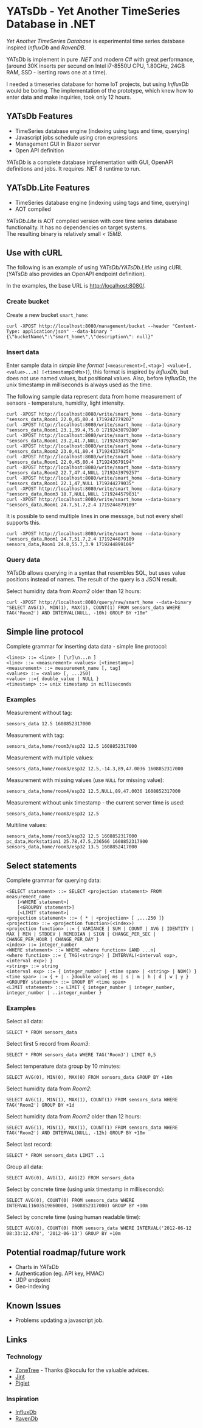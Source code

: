 # YATsDb - Yet Another TimeSeries Database in .NET

_Yet Another TimeSeries Database_ is experimental time series database inspired _InfluxDb_ and _RavenDB_.

YATsDb is implement in pure _.NET_ and modern _C#_ with great performance, (around 30K inserts per secund on Intel i7-8550U CPU, 1.80GHz, 24GB RAM, SSD - iserting rows one at a time).

I needed a timeseries database for home IoT projects, but using _InfluxDb_ would be boring.
The implementation of the prototype, which knew how to enter data and make inquiries, took only 12 hours.

## YATsDb Features
- TimeSeries database engine (indexing using tags and time, querying)
- Javascript jobs schedule using cron expressions
- Management GUI in Blazor server
- Open API definition

_YATsDb_ is a complete database implementation with GUI, OpenAPI definitions and jobs. It requires .NET 8 runtime to run.

## YATsDb.Lite Features
- TimeSeries database engine (indexing using tags and time, querying)
- AOT compiled

_YATsDb.Lite_ is AOT compiled version with core time series database functionality.
It has no dependencies on target systems.  
The resulting binary is relatively small _< 15MB_.

## Use with cURL
The following is an example of using _YATsDb/YATsDb.Litle_ using cURL (_YATsDb_ also provides an OpenAPI endpoint definition).

In the examples, the base URL is <http://localhost:8080/>.

### Create bucket
Create a new bucket `smart_home`:
```shell
curl -XPOST http://localhost:8080/management/bucket --header "Content-Type: application/json" --data-binary "{\"bucketName\":\"smart_home\",\"description\": null}"
```

### Insert data
Enter sample data in _simple line format_ (`<measurement>[,<tag>] <value>[,<value>...n] [<timestampInMs>]`),
this format is inspired by _InfluxDb_, but does not use named values, but positional values.
Also, before _InfluxDb_, the unix timestamp in milliseconds is always used as the time.

The following sample data represent data from home measurement of sensors - temperature, humidity, light intensity.

```shell
curl -XPOST http://localhost:8080/write/smart_home --data-binary "sensors_data,Room1 22.0,45,80.4 1719242779202"
curl -XPOST http://localhost:8080/write/smart_home --data-binary "sensors_data,Room1 23.1,39.4,75.0 1719243079200"
curl -XPOST http://localhost:8080/write/smart_home --data-binary "sensors_data,Room1 23.2,41.7,NULL 1719243379246"
curl -XPOST http://localhost:8080/write/smart_home --data-binary "sensors_data,Room2 23.0,41,80.4 1719243379256"
curl -XPOST http://localhost:8080/write/smart_home --data-binary "sensors_data,Room1 22.0,45,80.4 1719243679194"
curl -XPOST http://localhost:8080/write/smart_home --data-binary "sensors_data,Room2 22.7,47.4,NULL 1719243979257"
curl -XPOST http://localhost:8080/write/smart_home --data-binary "sensors_data,Room1 22.1,47,NULL 1719244279035"
curl -XPOST http://localhost:8080/write/smart_home --data-binary "sensors_data,Room3 18.7,NULL,NULL 1719244579031"
curl -XPOST http://localhost:8080/write/smart_home --data-binary "sensors_data,Room1 24.7,51.7,2.4 1719244879109"
```

It is possible to send multiple lines in one message, but not every shell supports this.

```shell
curl -XPOST http://localhost:8080/write/smart_home --data-binary "sensors_data,Room1 24.7,51.7,2.4 1719244879109
sensors_data,Room1 24.8,55.7,3.9 1719244899109"
```

### Query data
_YATsDb_ allows querying in a syntax that resembles SQL, but uses value positions instead of names. The result of the query is a JSON result.

Select humidity data from _Room2_ older than 12 hours:
```shell
curl -XPOST http://localhost:8080/query/raw/smart_home --data-binary "SELECT AVG(1), MIN(1), MAX(1), COUNT(1) FROM sensors_data WHERE TAG('Room2') AND INTERVAL(NULL, -10h) GROUP BY +10m"
```

## Simple line protocol
Complete grammar for inserting data data - simple line protocol:

```
<lines> ::= <line> [ [\r]\n...n ]
<line> ::= <measurement> <values> [<timestamp>]
<measurement> ::= measurement_name [, tag]
<values> ::= <value> [, ...250]
<value> ::={ double_value | NULL }
<timestamp> ::= unix timestamp in milliseconds
```

### Examples

Measurement without tag:
```
sensors_data 12.5 1608852317000
```

Measurement with tag:
```
sensors_data,home/room3/esp32 12.5 1608852317000
```

Measurement with multiple values:
```
sensors_data,home/room3/esp32 12.5,-14.3,89,47.0036 1608852317000
```

Measurement with missing values (use `NULL` for missing value):
```
sensors_data,home/room4/esp32 12.5,NULL,89,47.0036 1608852317000
```

Measurement without unix timestamp - the current server time is used:
```
sensors_data,home/room3/esp32 12.5
```

Multiline values:
```
sensors_data,home/room3/esp32 12.5 1608852317000
pc_data,Workstation1 25.78,47.5,236566 1608852317900
sensors_data,home/room3/esp32 13.5 1608852417000
```

## Select statements
Complete grammar for querying data:

```
<SELECT statement> ::= SELECT <projection statement> FROM measurement_name 
    [<WHERE statement>]
    [<GROUPBY statement>]
    [<LIMIT statement>]
<projection statement> ::= { * | <projection> [ ,...250 ]}
<projection> ::= <projection function>(<index>)
<projection function> ::= { VARIANCE | SUM | COUNT | AVG | IDENTITY | MAX | MIN | STDDEV | REMEDIAN | SIGN | CHANGE_PER_SEC | CHANGE_PER_HOUR | CHANGE_PER_DAY }
<index> ::= integer_number
<WHERE statement> ::= WHERE <where function> [AND ...n]
<where function> ::= { TAG(<string>) | INTERVAL(<interval exp>, <interval exp>) }
<string> ::= string
<interval exp> ::= { integer_number | <time span> | <string> | NOW() }
<time span> ::= { + | - }double_value{ ms | s | m | h | d | w | y }
<GROUPBY statement> ::= GROUP BY <time span>
<LIMIT statement> ::= LIMIT { integer_number | integer_number, integer_number | ..integer_number }
```

### Examples

Select all data:
```
SELECT * FROM sensors_data
```

Select first 5 record from _Room3_:
```
SELECT * FROM sensors_data WHERE TAG('Room3') LIMIT 0,5
```

Select temperature data group by 10 minutes:
```
SELECT AVG(0), MIN(0), MAX(0) FROM sensors_data GROUP BY +10m
```

Select humidity data from _Room2_:
```
SELECT AVG(1), MIN(1), MAX(1), COUNT(1) FROM sensors_data WHERE TAG('Room2') GROUP BY +1d
```

Select humidity data from _Room2_ older than 12 hours:
```
SELECT AVG(1), MIN(1), MAX(1), COUNT(1) FROM sensors_data WHERE TAG('Room2') AND INTERVAL(NULL, -12h) GROUP BY +10m
```

Select last record:
```
SELECT * FROM sensors_data LIMIT ..1
```

Group all data:
```
SELECT AVG(0), AVG(1), AVG(2) FROM sensors_data
```

Select by concrete time (using unix timestamp in milliseconds):
```
SELECT AVG(0), COUNT(0) FROM sensors_data WHERE INTERVAL(1603519860000, 1608852317000) GROUP BY +10m
```

Select by concrete time (using human readable time):
```
SELECT AVG(0), COUNT(0) FROM sensors_data WHERE INTERVAL('2012-06-12 08:33:12.478', '2012-06-13') GROUP BY +10m
```

## Potential roadmap/future work
- Charts in _YATsDb_
- Authentication (eg. API key, HMAC)
- UDP endpoint
- Geo-indexing

## Known Issues
 - Problems updating a javascript job.

## Links

### Technology
* [ZoneTree](https://github.com/koculu/ZoneTree) - Thanks @koculu for the valuable advices.
* [Jint](https://github.com/sebastienros/jint)
* [Piglet](https://github.com/Dervall/Piglet) 

### Inspiration
* [InfluxDb](https://docs.influxdata.com/influxdb/v1/guides/write_data/)
* [RavenDb](https://ravendb.net/docs/article-page/6.0/csharp/document-extensions/timeseries/overview)
